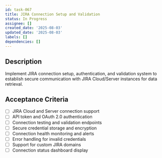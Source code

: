 ```yaml
---
id: task-067
title: JIRA Connection Setup and Validation
status: In Progress
assignee: []
created_date: '2025-08-03'
updated_date: '2025-08-03'
labels: []
dependencies: []
---
```


## Description

Implement JIRA connection setup, authentication, and validation system to establish secure communication with JIRA Cloud/Server instances for data retrieval.

## Acceptance Criteria

- [ ] JIRA Cloud and Server connection support
- [ ] API token and OAuth 2.0 authentication
- [ ] Connection testing and validation endpoints
- [ ] Secure credential storage and encryption
- [ ] Connection health monitoring and alerts
- [ ] Error handling for invalid credentials
- [ ] Support for custom JIRA domains
- [ ] Connection status dashboard display
